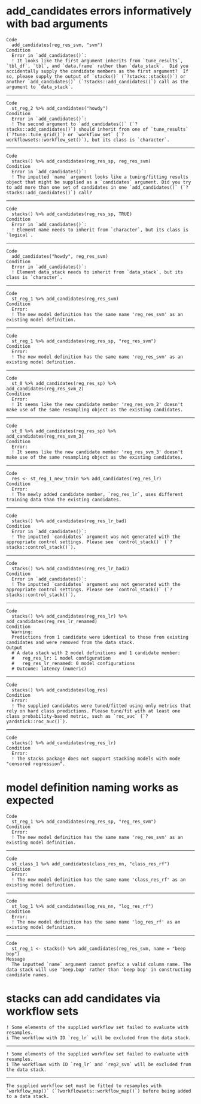 # add_candidates errors informatively with bad arguments

    Code
      add_candidates(reg_res_svm, "svm")
    Condition
      Error in `add_candidates()`:
      ! It looks like the first argument inherits from `tune_results`, `tbl_df`, `tbl`, and `data.frame` rather than `data_stack`.  Did you accidentally supply the candidate members as the first argument?  If so, please supply the output of `stacks()` (`?stacks::stacks()`) or another `add_candidates()` (`?stacks::add_candidates()`) call as the argument to `data_stack`.

---

    Code
      st_reg_2 %>% add_candidates("howdy")
    Condition
      Error in `add_candidates()`:
      ! The second argument to `add_candidates()` (`?stacks::add_candidates()`) should inherit from one of `tune_results` (`?tune::tune_grid()`) or `workflow_set` (`?workflowsets::workflow_set()`), but its class is `character`.

---

    Code
      stacks() %>% add_candidates(reg_res_sp, reg_res_svm)
    Condition
      Error in `add_candidates()`:
      ! The inputted `name` argument looks like a tuning/fitting results object that might be supplied as a `candidates` argument. Did you try to add more than one set of candidates in one `add_candidates()` (`?stacks::add_candidates()`) call?

---

    Code
      stacks() %>% add_candidates(reg_res_sp, TRUE)
    Condition
      Error in `add_candidates()`:
      ! Element name needs to inherit from `character`, but its class is `logical`.

---

    Code
      add_candidates("howdy", reg_res_svm)
    Condition
      Error in `add_candidates()`:
      ! Element data_stack needs to inherit from `data_stack`, but its class is `character`.

---

    Code
      st_reg_1 %>% add_candidates(reg_res_svm)
    Condition
      Error:
      ! The new model definition has the same name 'reg_res_svm' as an existing model definition.

---

    Code
      st_reg_1 %>% add_candidates(reg_res_sp, "reg_res_svm")
    Condition
      Error:
      ! The new model definition has the same name 'reg_res_svm' as an existing model definition.

---

    Code
      st_0 %>% add_candidates(reg_res_sp) %>% add_candidates(reg_res_svm_2)
    Condition
      Error:
      ! It seems like the new candidate member 'reg_res_svm_2' doesn't make use of the same resampling object as the existing candidates.

---

    Code
      st_0 %>% add_candidates(reg_res_sp) %>% add_candidates(reg_res_svm_3)
    Condition
      Error:
      ! It seems like the new candidate member 'reg_res_svm_3' doesn't make use of the same resampling object as the existing candidates.

---

    Code
      res <- st_reg_1_new_train %>% add_candidates(reg_res_lr)
    Condition
      Error:
      ! The newly added candidate member, `reg_res_lr`, uses different training data than the existing candidates.

---

    Code
      stacks() %>% add_candidates(reg_res_lr_bad)
    Condition
      Error in `add_candidates()`:
      ! The inputted `candidates` argument was not generated with the appropriate control settings. Please see `control_stack()` (`?stacks::control_stack()`).

---

    Code
      stacks() %>% add_candidates(reg_res_lr_bad2)
    Condition
      Error in `add_candidates()`:
      ! The inputted `candidates` argument was not generated with the appropriate control settings. Please see `control_stack()` (`?stacks::control_stack()`).

---

    Code
      stacks() %>% add_candidates(reg_res_lr) %>% add_candidates(reg_res_lr_renamed)
    Condition
      Warning:
      Predictions from 1 candidate were identical to those from existing candidates and were removed from the data stack.
    Output
      # A data stack with 2 model definitions and 1 candidate member:
      #   reg_res_lr: 1 model configuration
      #   reg_res_lr_renamed: 0 model configurations
      # Outcome: latency (numeric)

---

    Code
      stacks() %>% add_candidates(log_res)
    Condition
      Error:
      ! The supplied candidates were tuned/fitted using only metrics that rely on hard class predictions. Please tune/fit with at least one class probability-based metric, such as `roc_auc` (`?yardstick::roc_auc()`).

---

    Code
      stacks() %>% add_candidates(reg_res_lr)
    Condition
      Error:
      ! The stacks package does not support stacking models with mode "censored regression".

# model definition naming works as expected

    Code
      st_reg_1 %>% add_candidates(reg_res_sp, "reg_res_svm")
    Condition
      Error:
      ! The new model definition has the same name 'reg_res_svm' as an existing model definition.

---

    Code
      st_class_1 %>% add_candidates(class_res_nn, "class_res_rf")
    Condition
      Error:
      ! The new model definition has the same name 'class_res_rf' as an existing model definition.

---

    Code
      st_log_1 %>% add_candidates(log_res_nn, "log_res_rf")
    Condition
      Error:
      ! The new model definition has the same name 'log_res_rf' as an existing model definition.

---

    Code
      st_reg_1 <- stacks() %>% add_candidates(reg_res_svm, name = "beep bop")
    Message
      The inputted `name` argument cannot prefix a valid column name. The data stack will use 'beep.bop' rather than 'beep bop' in constructing candidate names.

# stacks can add candidates via workflow sets

    ! Some elements of the supplied workflow set failed to evaluate with resamples.
    i The workflow with ID `reg_lr` will be excluded from the data stack.

---

    ! Some elements of the supplied workflow set failed to evaluate with resamples.
    i The workflows with ID `reg_lr` and `reg2_svm` will be excluded from the data stack.

---

    The supplied workflow set must be fitted to resamples with `workflow_map()` (`?workflowsets::workflow_map()`) before being added to a data stack.

